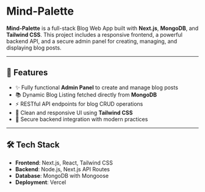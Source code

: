 # Mind-Palette

**Mind-Palette** is a full-stack Blog Web App built with **Next.js**, **MongoDB**, and **Tailwind CSS**. This project includes a responsive frontend, a powerful backend API, and a secure admin panel for creating, managing, and displaying blog posts.

---

## 🚀 Features

- ✨ Fully functional **Admin Panel** to create and manage blog posts  
- 📚 Dynamic Blog Listing fetched directly from **MongoDB**  
- ⚡ RESTful API endpoints for blog CRUD operations  
- 🎨 Clean and responsive UI using **Tailwind CSS**  
- 🔐 Secure backend integration with modern practices  

---
## 🛠 Tech Stack

- **Frontend**: Next.js, React, Tailwind CSS  
- **Backend**: Node.js, Next.js API Routes  
- **Database**: MongoDB with Mongoose  
- **Deployment**: Vercel

